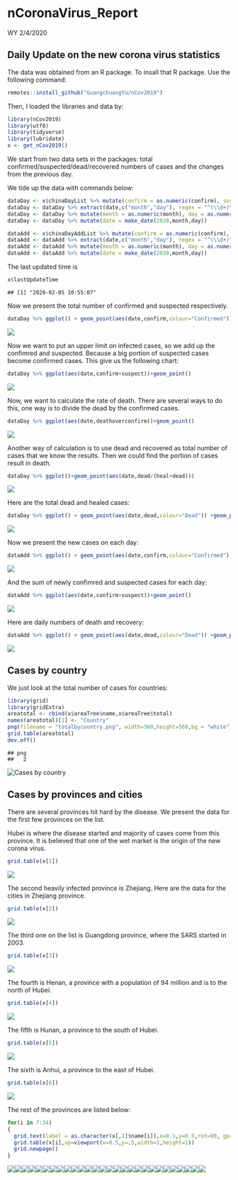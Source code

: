 nCoronaVirus\_Report
================
WY
2/4/2020

## Daily Update on the new corona virus statistics

The data was obtained from an R package. To insall that R package. Use
the following command:

``` r
remotes::install_github("GuangchuangYu/nCov2019")
```

Then, I loaded the libraries and data by:

``` r
library(nCov2019)
library(utf8)
library(tidyverse)
library(lubridate)
x <- get_nCov2019()
```

We start from two data sets in the packages: total
confirmed/suspected/dead/recovered numbers of cases and the changes from
the previous day.

We tide up the data with commands below:

``` r
dataDay <- x$chinaDayList %>% mutate(confirm = as.numeric(confirm), suspect = as.numeric(suspect), dead = as.numeric(dead), heal = as.numeric(heal), deathoverconfirm = dead/confirm)
dataDay <- dataDay %>% extract(date,c("month","day"), regex = "^(\\d+)\\.(\\d+)$",remove = FALSE) 
dataDay <- dataDay %>% mutate(month = as.numeric(month), day = as.numeric(day))
dataDay <- dataDay %>% mutate(date = make_date(2020,month,day))

dataAdd <- x$chinaDayAddList %>% mutate(confirm = as.numeric(confirm), suspect = as.numeric(suspect), dead = as.numeric(dead), heal = as.numeric(heal), deathoverconfirm = dead/confirm)
dataAdd <- dataAdd %>% extract(date,c("month","day"), regex = "^(\\d+)\\.(\\d+)$",remove = FALSE) 
dataAdd <- dataAdd %>% mutate(month = as.numeric(month), day = as.numeric(day))
dataAdd <- dataAdd %>% mutate(date = make_date(2020,month,day))
```

The last updated time is

``` r
x$lastUpdateTime
```

    ## [1] "2020-02-05 10:55:07"

Now we present the total number of confirmed and suspected respectively.

``` r
dataDay %>% ggplot() + geom_point(aes(date,confirm,colour="Confirmed")) +geom_point(aes(date,suspect,color="Suspect")) +theme(legend.position="right")+ylab("Number of cases")+labs(colour="Type")+scale_color_manual(values=c("blue","red"))
```

![](Report_files/figure-gfm/unnamed-chunk-3-1.png)<!-- -->

Now we want to put an upper limit on infected cases, so we add up the
confimred and suspected. Because a big portion of suspected cases become
confirmed cases. This give us the following chart:

``` r
dataDay %>% ggplot(aes(date,confirm+suspect))+geom_point()
```

![](Report_files/figure-gfm/unnamed-chunk-4-1.png)<!-- -->

Now, we want to calculate the rate of death. There are several ways to
do this, one way is to divide the dead by the confirmed cases.

``` r
dataDay %>% ggplot(aes(date,deathoverconfirm))+geom_point()
```

![](Report_files/figure-gfm/unnamed-chunk-5-1.png)<!-- -->

Another way of calculation is to use dead and recovered as total number
of cases that we know the results. Then we could find the portion of
cases result in death.

``` r
dataDay %>% ggplot()+geom_point(aes(date,dead/(heal+dead)))
```

![](Report_files/figure-gfm/unnamed-chunk-6-1.png)<!-- -->

Here are the total dead and healed cases:

``` r
dataDay %>% ggplot() + geom_point(aes(date,dead,colour="Dead")) +geom_point(aes(date,heal,color="Healed")) +theme(legend.position="right")+ylab("Number of cases")+labs(colour="Type")+scale_color_manual(values=c("black","red"))
```

![](Report_files/figure-gfm/unnamed-chunk-7-1.png)<!-- -->

Now we present the new cases on each day:

``` r
dataAdd %>% ggplot() + geom_point(aes(date,confirm,colour="Confirmed")) +geom_point(aes(date,suspect,color="Suspect")) +theme(legend.position="right")+ylab("Number of cases")+labs(colour="Type")+scale_color_manual(values=c("blue","red"))
```

![](Report_files/figure-gfm/unnamed-chunk-8-1.png)<!-- -->

And the sum of newly confimred and suspected cases for each day:

``` r
dataAdd %>% ggplot(aes(date,confirm+suspect))+geom_point()
```

![](Report_files/figure-gfm/unnamed-chunk-9-1.png)<!-- -->

Here are daily numbers of death and recovery:

``` r
dataAdd %>% ggplot() + geom_point(aes(date,dead,colour="Dead")) +geom_point(aes(date,heal,color="Healed")) +theme(legend.position="right")+ylab("Number of cases")+labs(colour="Type")+scale_color_manual(values=c("black","red"))
```

![](Report_files/figure-gfm/unnamed-chunk-10-1.png)<!-- -->

## Cases by country

We just look at the total number of cases for countries:

``` r
library(grid)
library(gridExtra)
areatotal <- cbind(x$areaTree$name,x$areaTree$total)
names(areatotal)[1] <- "Country"
png(filename = "totalbycountry.png", width=360,height=560,bg = "white")
grid.table(areatotal)
dev.off()
```

    ## png 
    ##   2

![Cases by country](totalbycountry.png)

## Cases by provinces and cities

There are several provinces hit hard by the disease. We present the data
for the first few provinces on the list.

Hubei is where the disease started and majority of cases come from this
province. It is believed that one of the wet market is the origin of the
new corona virus.

``` r
grid.table(x[1])
```

![](Report_files/figure-gfm/unnamed-chunk-12-1.png)<!-- -->

The second heavily infected province is Zhejiang. Here are the data for
the cities in Zhejiang province.

``` r
grid.table(x[2])
```

![](Report_files/figure-gfm/unnamed-chunk-13-1.png)<!-- -->

The third one on the list is Guangdong province, where the SARS started
in 2003.

``` r
grid.table(x[3])
```

![](Report_files/figure-gfm/unnamed-chunk-14-1.png)<!-- -->

The fourth is Henan, a province with a population of 94 million and is
to the north of Hubei.

``` r
grid.table(x[4])
```

![](Report_files/figure-gfm/unnamed-chunk-15-1.png)<!-- -->

The fifth is Hunan, a province to the south of Hubei.

``` r
grid.table(x[5])
```

![](Report_files/figure-gfm/unnamed-chunk-16-1.png)<!-- -->

The sixth is Anhui, a province to the east of Hubei.

``` r
grid.table(x[6])
```

![](Report_files/figure-gfm/unnamed-chunk-17-1.png)<!-- -->

The rest of the provinces are listed below:

``` r
for(i in 7:34)
{
  grid.text(label = as.character(x[,1]$name[i]),x=0.1,y=0.5,rot=90, gp=gpar(cex=2))
  grid.table(x[i],vp=viewport(x=0.5,y=.5,width=1,height=1))
  grid.newpage()
}
```

![](Report_files/figure-gfm/unnamed-chunk-18-1.png)<!-- -->![](Report_files/figure-gfm/unnamed-chunk-18-2.png)<!-- -->![](Report_files/figure-gfm/unnamed-chunk-18-3.png)<!-- -->![](Report_files/figure-gfm/unnamed-chunk-18-4.png)<!-- -->![](Report_files/figure-gfm/unnamed-chunk-18-5.png)<!-- -->![](Report_files/figure-gfm/unnamed-chunk-18-6.png)<!-- -->![](Report_files/figure-gfm/unnamed-chunk-18-7.png)<!-- -->![](Report_files/figure-gfm/unnamed-chunk-18-8.png)<!-- -->![](Report_files/figure-gfm/unnamed-chunk-18-9.png)<!-- -->![](Report_files/figure-gfm/unnamed-chunk-18-10.png)<!-- -->![](Report_files/figure-gfm/unnamed-chunk-18-11.png)<!-- -->![](Report_files/figure-gfm/unnamed-chunk-18-12.png)<!-- -->![](Report_files/figure-gfm/unnamed-chunk-18-13.png)<!-- -->![](Report_files/figure-gfm/unnamed-chunk-18-14.png)<!-- -->![](Report_files/figure-gfm/unnamed-chunk-18-15.png)<!-- -->![](Report_files/figure-gfm/unnamed-chunk-18-16.png)<!-- -->![](Report_files/figure-gfm/unnamed-chunk-18-17.png)<!-- -->![](Report_files/figure-gfm/unnamed-chunk-18-18.png)<!-- -->![](Report_files/figure-gfm/unnamed-chunk-18-19.png)<!-- -->![](Report_files/figure-gfm/unnamed-chunk-18-20.png)<!-- -->![](Report_files/figure-gfm/unnamed-chunk-18-21.png)<!-- -->![](Report_files/figure-gfm/unnamed-chunk-18-22.png)<!-- -->![](Report_files/figure-gfm/unnamed-chunk-18-23.png)<!-- -->![](Report_files/figure-gfm/unnamed-chunk-18-24.png)<!-- -->![](Report_files/figure-gfm/unnamed-chunk-18-25.png)<!-- -->![](Report_files/figure-gfm/unnamed-chunk-18-26.png)<!-- -->![](Report_files/figure-gfm/unnamed-chunk-18-27.png)<!-- -->![](Report_files/figure-gfm/unnamed-chunk-18-28.png)<!-- -->

